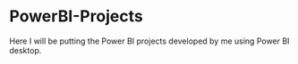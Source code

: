 # PowerBI-Projects
Here I will be putting the Power BI projects developed by me using Power BI desktop.

